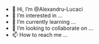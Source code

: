 - 👋 Hi, I’m @Alexandru-Lucaci
- 👀 I’m interested in ...
- 🌱 I’m currently learning ...
- 💞️ I’m looking to collaborate on ...
- 📫 How to reach me ...

<!---
Alexandru-Lucaci/Alexandru-Lucaci is a ✨ special ✨ repository because its `README.md` (this file) appears on your GitHub profile.
You can click the Preview link to take a look at your changes.
--->
